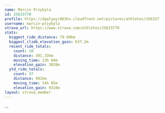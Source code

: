 ```yaml
---
name: Marcin Przybyla
id: 25633770
profile: https://dgalywyr863hv.cloudfront.net/pictures/athletes/25633770/12947173/2/large.jpg
username: marcin-przybyla
strava_url: https://www.strava.com/athletes/25633770
stats:
  biggest_ride_distance: 79.09km
  biggest_climb_elevation_gain: 637.2m
  recent_ride_totals:
    count: 10
    distance: 301.33km
    moving_time: 13h 04m
    elevation_gain: 3026m
  ytd_ride_totals:
    count: 37
    distance: 991km
    moving_time: 54h 05m
    elevation_gain: 9316m
layout: strava_member
--- 
```

...
